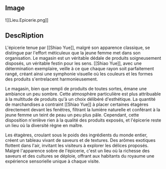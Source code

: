 ## Image
![[Lieu.Epicerie.png]]

## DescRiption
  
L'épicerie tenue par [[Shiao Yue]], malgré son apparence classique, se distingue par l'effort méticuleux que la jeune femme met dans son organisation. Le magasin est un véritable dédale de produits soigneusement disposés, un véritable festin pour les sens. [[Shiao Yue]], avec une détermination exemplaire, veille à ce que chaque rayon soit parfaitement rangé, créant ainsi une symphonie visuelle où les couleurs et les formes des produits s'entrelacent harmonieusement.

Le magasin, bien que rempli de produits de toutes sortes, émane une ambiance un peu sombre. Cette atmosphère particulière est plus attribuable à la multitude de produits qu'à un choix délibéré d'esthétique. La quantité de marchandises a contraint [[Shiao Yue]] à placer certaines étagères directement devant les fenêtres, filtrant la lumière naturelle et conférant à la jeune femme un teint de peau un peu plus pâle. Cependant, cette disposition n'enlève rien à la qualité des produits exposés, et l'épicerie reste un lieu où la diversité règne en maître.

Les étagères, croulant sous le poids des ingrédients du monde entier, créent un tableau vivant de saveurs et de textures. Des arômes exotiques flottent dans l'air, invitant les visiteurs à explorer les délices proposés. Malgré l'apparence sobre de l'épicerie, c'est un lieu où la richesse des saveurs et des cultures se déploie, offrant aux habitants du royaume une expérience sensorielle unique à chaque visite.